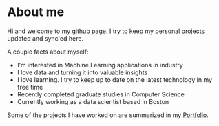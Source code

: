 # About me

Hi and welcome to my github page. I try to keep my personal projects updated and sync'ed here.

A couple facts about myself:
- I’m interested in Machine Learning applications in industry
- I love data and turning it into valuable insights
- I love learning. I try to keep up to date on the latest technology in my free time
- Recently completed graduate studies in Computer Science
- Currently working as a data scientist based in Boston

Some of the projects I have worked on are summarized in my [Portfolio](https://github.com/ndhers/Portfolio).
